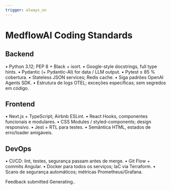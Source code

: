 ```yaml
---
trigger: always_on
---
```


# MedflowAI Coding Standards
## Backend
• Python 3.12; PEP 8 + Black + isort.
• Google-style docstrings, full type hints.
• Pydantic (+ Pydantic-AI) for data / LLM output.
• Pytest ≥ 85 % cobertura.
• Stateless JSON services; Redis cache.
• Siga padrões OpenAI Agents SDK.
• Estrutura de logs OTEL; exceções específicas; sem segredos em código.

## Frontend
• Next.js + TypeScript; Airbnb ESLint.
• React Hooks, componentes funcionais e modulares.
• CSS Modules / styled-components; design responsivo.
• Jest + RTL para testes.
• Semântica HTML, estados de erro/loader amigáveis.

## DevOps
• CI/CD: lint, testes, segurança passam antes de merge.
• Git Flow + commits Angular.
• Docker para todos os serviços; IaC via Terraform.
• Scans de segurança automáticos; métricas Prometheus/Grafana.

Feedback submitted
Generating..